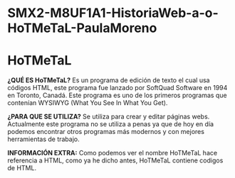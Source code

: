 # SMX2-M8UF1A1-HistoriaWeb-a-o-HoTMeTaL-PaulaMoreno
# HoTMeTaL

**¿QUÉ ES HoTMeTaL?**
Es un programa de edición de texto el cual usa códigos HTML, este programa fue lanzado por SoftQuad Software en 1994 en Toronto, Canadá. Este programa es uno de los primeros programas que contenían WYSIWYG (What You See In What  You Get).

**¿PARA QUE SE UTILIZA?**
Se utiliza para crear y editar páginas webs. Actualmente este programa no se utiliza a penas ya que de hoy en día podemos encontrar otros programas más modernos y con mejores herramientas de trabajo.

**INFORMACIÓN EXTRA:**
Como podemos ver el nombre HoTMeTaL hace referencia a HTML, como ya he dicho antes, HoTMeTaL contiene codigos de HTML.